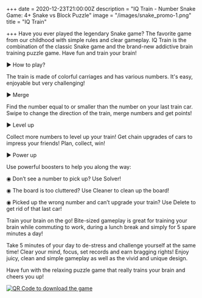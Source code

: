 +++
date = 2020-12-23T21:00:00Z
description = "IQ Train - Number Snake Gam‪e‬: 4+ Snake vs Block Puzzle"
image = "/images/snake_promo-1.png"
title = "IQ Train"

+++
Have you ever played the legendary Snake game? The favorite game from our childhood with simple rules and clear gameplay. IQ Train is the combination of the classic Snake game and the brand-new addictive brain training puzzle game. Have fun and train your brain!

► How to play?

The train is made of colorful carriages and has various numbers. It's easy, enjoyable but very challenging!

► Merge

Find the number equal to or smaller than the number on your last train car. Swipe to change the direction of the train, merge numbers and get points!

► Level up

Collect more numbers to level up your train! Get chain upgrades of cars to impress your friends! Plan, collect, win!

► Power up

Use powerful boosters to help you along the way:

◉ Don’t see a number to pick up? Use Solver!

◉ The board is too cluttered? Use Cleaner to clean up the board!

◉ Picked up the wrong number and can’t upgrade your train? Use Delete to get rid of that last car!

Train your brain on the go! Bite-sized gameplay is great for training your brain while commuting to work, during a lunch break and simply for 5 spare minutes a day!

Take 5 minutes of your day to de-stress and challenge yourself at the same time! Clear your mind, focus, set records and earn bragging rights! Enjoy juicy, clean and simple gameplay as well as the vivid and unique design.

Have fun with the relaxing puzzle game that really trains your brain and cheers you up!

[![QR Code to download the game](/images/qr-code-3.jpg)](https://apple.co/3lQLXws)